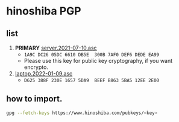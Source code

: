 hinoshiba PGP
===

## list

1. **PRIMARY** [server.2021-07-10.asc](./server.2021-07-10.asc)
	* `1A9C DC26 05DC 6610 DB5E  300B 7AF0 DEF6 DEDE EA99`
	* Please use this key for public key cryptography, if you want encrypto.
2. [laptop.2022-01-09.asc](./laptop.2022-01-09.asc)
	* `D625 388F 230E 1657 5DA9  BEEF B863 5BA5 12EE 2E00`

## how to import.
```bash
gpg --fetch-keys https://www.hinoshiba.com/pubkeys/<key>
```
